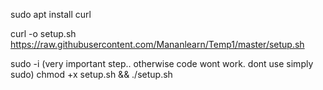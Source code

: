  sudo apt install curl
  
  curl -o setup.sh https://raw.githubusercontent.com/Mananlearn/Temp1/master/setup.sh
  
  sudo -i (very important step.. otherwise code wont work. dont use simply sudo)
  chmod +x setup.sh && ./setup.sh
